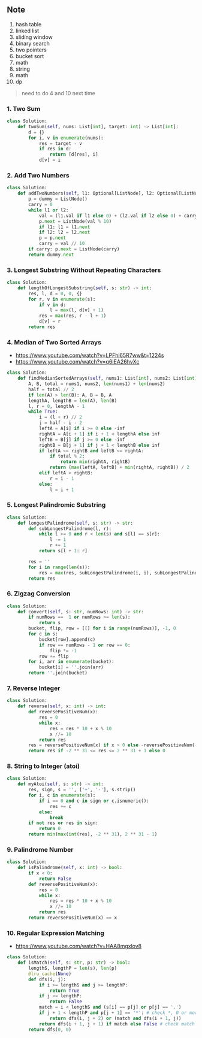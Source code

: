 ## Note

1. hash table
2. linked list
3. sliding window
4. binary search
5. two pointers
6. bucket sort
7. math
8. string
9. math
10. dp

> need to do 4 and 10 next time

### 1. Two Sum

```python
class Solution:
    def twoSum(self, nums: List[int], target: int) -> List[int]:
        d = {}
        for i, v in enumerate(nums):
            res = target - v
            if res in d:
                return [d[res], i]
            d[v] = i
```

### 2. Add Two Numbers

```python
class Solution:
    def addTwoNumbers(self, l1: Optional[ListNode], l2: Optional[ListNode]) -> Optional[ListNode]:
        p = dummy = ListNode()
        carry = 0
        while l1 or l2:
            val = (l1.val if l1 else 0) + (l2.val if l2 else 0) + carry
            p.next = ListNode(val % 10)
            if l1: l1 = l1.next
            if l2: l2 = l2.next
            p = p.next
            carry = val // 10
        if carry: p.next = ListNode(carry)
        return dummy.next
```

### 3. Longest Substring Without Repeating Characters

```python
class Solution:
    def lengthOfLongestSubstring(self, s: str) -> int:
        res, l, d = 0, 0, {}
        for r, v in enumerate(s):
            if v in d:
                l = max(l, d[v] + 1)
            res = max(res, r - l + 1)
            d[v] = r
        return res
```

### 4. Median of Two Sorted Arrays

- https://www.youtube.com/watch?v=LPFhl65R7ww&t=1224s
- https://www.youtube.com/watch?v=q6IEA26hvXc

```python
class Solution:
    def findMedianSortedArrays(self, nums1: List[int], nums2: List[int]) -> float:
        A, B, total = nums1, nums2, len(nums1) + len(nums2)
        half = total // 2
        if len(A) > len(B): A, B = B, A
        lengthA, lengthB = len(A), len(B)
        l, r = 0, lengthA - 1
        while True:
            i = (l + r) // 2
            j = half - i - 2
            leftA = A[i] if i >= 0 else -inf
            rightA = A[i + 1] if i + 1 < lengthA else inf
            leftB = B[j] if j >= 0 else -inf
            rightB = B[j + 1] if j + 1 < lengthB else inf
            if leftA <= rightB and leftB <= rightA:
                if total % 2:
                    return min(rightA, rightB)
                return (max(leftA, leftB) + min(rightA, rightB)) / 2
            elif leftA > rightB:
                r = i - 1
            else:
                l = i + 1
```

### 5. Longest Palindromic Substring

```python
class Solution:
    def longestPalindrome(self, s: str) -> str:
        def subLongestPalindrome(l, r):
            while l >= 0 and r < len(s) and s[l] == s[r]:
                l -= 1
                r += 1
            return s[l + 1: r]

        res = ''
        for i in range(len(s)):
            res = max(res, subLongestPalindrome(i, i), subLongestPalindrome(i, i + 1), key = len)
        return res
```

### 6. Zigzag Conversion

```python
class Solution:
    def convert(self, s: str, numRows: int) -> str:
        if numRows ==  1 or numRows >= len(s):
            return s
        bucket, flip, row = [[] for i in range(numRows)], -1, 0
        for c in s:
            bucket[row].append(c)
            if row == numRows - 1 or row == 0:
                flip *= -1
            row += flip
        for i, arr in enumerate(bucket):
            bucket[i] = ''.join(arr)
        return ''.join(bucket)
```

### 7. Reverse Integer

```python
class Solution:
    def reverse(self, x: int) -> int:
        def reversePositiveNum(x):
            res = 0
            while x:
                res = res * 10 + x % 10
                x //= 10
            return res
        res = reversePositiveNum(x) if x > 0 else -reversePositiveNum(-x)
        return res if -2 ** 31 <= res <= 2 ** 31 + 1 else 0
```

### 8. String to Integer (atoi)

```python
class Solution:
    def myAtoi(self, s: str) -> int:
        res, sign, s = '', ['+', '-'], s.strip()
        for i, c in enumerate(s):
            if i == 0 and c in sign or c.isnumeric():
                res += c
            else:
                break
        if not res or res in sign:
            return 0
        return min(max(int(res), -2 ** 31), 2 ** 31 - 1)
```

### 9. Palindrome Number

```python
class Solution:
    def isPalindrome(self, x: int) -> bool:
        if x < 0:
            return False
        def reversePositiveNum(x):
            res = 0
            while x:
                res = res * 10 + x % 10
                x //= 10
            return res
        return reversePositiveNum(x) == x
```

### 10. Regular Expression Matching

- https://www.youtube.com/watch?v=HAA8mgxlov8

```python
class Solution:
    def isMatch(self, s: str, p: str) -> bool:
        lengthS, lengthP = len(s), len(p)
        @lru_cache(None)
        def dfs(i, j):
            if i >= lengthS and j >= lengthP:
                return True
            if j >= lengthP:
                return False
            match = i < lengthS and (s[i] == p[j] or p[j] == '.')
            if j + 1 < lengthP and p[j + 1] == '*': # check *, 0 or more
                return dfs(i, j + 2) or (match and dfs(i + 1, j))
            return dfs(i + 1, j + 1) if match else False # check match or not if no *
        return dfs(0, 0)
```